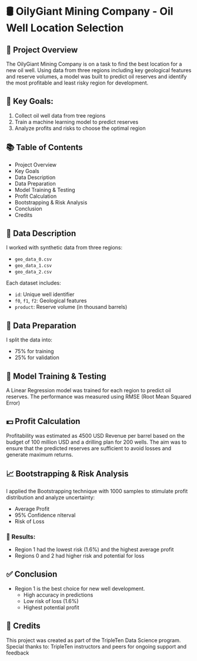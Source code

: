 # 🛢️ OilyGiant Mining Company - Oil Well Location Selection

## 📌 Project Overview
The OilyGiant Mining Company is on a task to find the best location for a new oil well. Using data from three regions including key geological features and reserve volumes, a model was built to predict oil reserves and identify the most profitable and least risky region for development. 

## 🎯 Key Goals:
1. Collect oil well data from tree regions
2. Train a machine learning model to predict reserves
3. Analyze profits and risks to choose the optimal region

## 📚 Table of Contents
- Project Overview
- Key Goals
- Data Description
- Data Preparation
- Model Training & Testing
- Profit Calculation
- Bootstrapping & Risk Analysis
- Conclusion
- Credits

## 🧾 Data Description
I worked with synthetic data from three regions:
- `geo_data_0.csv`
- `geo_data_1.csv`
- `geo_data_2.csv`

Each dataset includes:
- `id`: Unique well identifier
- `f0`, `f1`, `f2`: Geological features
- `product`: Reserve volume (in thousand barrels)

## 🧹 Data Preparation
I split the data into:
- 75% for training
- 25% for validation

## 🧠 Model Training & Testing
A Linear Regression model was trained for each region to predict oil reserves. The performance was measured using RMSE (Root Mean Squared Error)

## 💵 Profit Calculation
Profitability was estimated as 4500 USD Revenue per barrel based on the budget of 100 million USD and a drilling plan for 200 wells. 
The aim was to ensure that the predicted reserves are sufficient to avoid losses and generate maximum returns. 

## 📈 Bootstrapping & Risk Analysis
I applied the Bootstrapping technique with 1000 samples to stimulate profit distribution and analyze uncertainty:
- Average Profit
- 95% Confidence nIterval
- Risk of Loss

### 🧾 Results:
- Region 1 had the lowest risk (1.6%) and the highest average profit
- Regions 0 and 2 had higher risk and potential for loss

## ✅ Conclusion
- Region 1 is the best choice for new well development. 
   -  High accuracy in predictions
   -  Low risk of loss (1.6%)
   -  Highest potential profit

## 🤝 Credits
This project was created as part of the TripleTen Data Science program. Special thanks to: TripleTen instructors and peers for ongoing support and feedback
